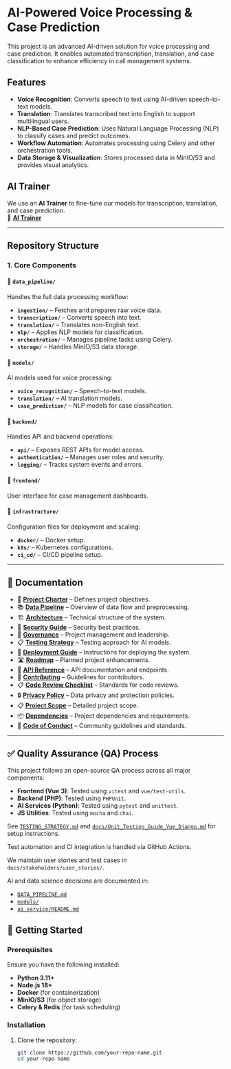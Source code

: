# AI-Powered Voice Processing & Case Prediction

This project is an advanced AI-driven solution for voice processing and case prediction. It enables automated transcription, translation, and case classification to enhance efficiency in call management systems.

## Features
- **Voice Recognition**: Converts speech to text using AI-driven speech-to-text models.
- **Translation**: Translates transcribed text into English to support multilingual users.
- **NLP-Based Case Prediction**: Uses Natural Language Processing (NLP) to classify cases and predict outcomes.
- **Workflow Automation**: Automates processing using Celery and other orchestration tools.
- **Data Storage & Visualization**: Stores processed data in MinIO/S3 and provides visual analytics.

## AI Trainer
We use an **AI Trainer** to fine-tune our models for transcription, translation, and case prediction.  
🔗 **[AI Trainer](https://aitrainer.bitz-itc.com/)**  

---
## Repository Structure

### **1. Core Components**

#### 📂 `data_pipeline/`

Handles the full data processing workflow:

- **`ingestion/`** – Fetches and prepares raw voice data.
- **`transcription/`** – Converts speech into text.
- **`translation/`** – Translates non-English text.
- **`nlp/`** – Applies NLP models for classification.
- **`orchestration/`** – Manages pipeline tasks using Celery.
- **`storage/`** – Handles MinIO/S3 data storage.

#### 📂 `models/`

AI models used for voice processing:

- **`voice_recognition/`** – Speech-to-text models.
- **`translation/`** – AI translation models.
- **`case_prediction/`** – NLP models for case classification.

#### 📂 `backend/`

Handles API and backend operations:

- **`api/`** – Exposes REST APIs for model access.
- **`authentication/`** – Manages user roles and security.
- **`logging/`** – Tracks system events and errors.

#### 📂 `frontend/`

User interface for case management dashboards.

#### 📂 `infrastructure/`

Configuration files for deployment and scaling:

- **`docker/`** – Docker setup.
- **`k8s/`** – Kubernetes configurations.
- **`ci_cd/`** – CI/CD pipeline setup.

---

## 📖 Documentation

- 📜 **[Project Charter](Project_docs/PROJECT_CHARTER.md)** – Defines project objectives.
- 📚 **[Data Pipeline](Project_docs/DATA_PIPELINE.md)** – Overview of data flow and preprocessing.
- 🏗 **[Architecture](Project_docs/ARCHITECTURE.md)** – Technical structure of the system.
- 🔐 **[Security Guide](Project_docs/SECURITY.md)** – Security best practices.
- 📜 **[Governance](Project_docs/GOVERNANCE.md)** – Project management and leadership.
- 📋 **[Testing Strategy](Project_docs/TESTING_STRATEGY.md)** – Testing approach for AI models.
- 🚀 **[Deployment Guide](Project_docs/DEPLOYMENT_GUIDE.md)** – Instructions for deploying the system.
- 🛣 **[Roadmap](Project_docs/ROADMAP.md)** – Planned project enhancements.
- 📝 **[API Reference](Project_docs/API_REFERENCE.md)** – API documentation and endpoints.
- 🤝 **[Contributing](Project_docs/CONTRIBUTING.md)** – Guidelines for contributors.
- 📋 **[Code Review Checklist](Project_docs/CODE_REVIEW_CHECKLIST.md)** – Standards for code reviews.
- 🔒 **[Privacy Policy](Project_docs/PRIVACY_POLICY.md)** – Data privacy and protection policies.
- 📋 **[Project Scope](Project_docs/Project_Scope_Document_OPENCHSAI.md)** – Detailed project scope.
- 📦 **[Dependencies](Project_docs/DEPENDANCIES.md)** – Project dependencies and requirements.
- 📜 **[Code of Conduct](Project_docs/CODE_OF_CONDUCT.md)** – Community guidelines and standards.

---
## ✅ Quality Assurance (QA) Process

This project follows an open-source QA process across all major components:

- **Frontend (Vue 3)**: Tested using `vitest` and `vue/test-utils`.
- **Backend (PHP)**: Tested using `PHPUnit`.
- **AI Services (Python)**: Tested using `pytest` and `unittest`.
- **JS Utilities**: Tested using `mocha` and `chai`.

See [`TESTING_STRATEGY.md`](./TESTING_STRATEGY.md) and [`docs/Unit_Testing_Guide_Vue_Django.md`](./docs/Unit_Testing_Guide_Vue_Django.md) for setup instructions.

Test automation and CI integration is handled via GitHub Actions.

We maintain user stories and test cases in `docs/stakeholders/user_stories/`.

AI and data science decisions are documented in:
- [`DATA_PIPELINE.md`](./DATA_PIPELINE.md)
- [`models/`](./models/)
- [`ai_service/README.md`](./ai_service/README.md)


## 🚀 Getting Started

### **Prerequisites**
Ensure you have the following installed:
- **Python 3.11+**
- **Node.js 18+**
- **Docker** (for containerization)
- **MinIO/S3** (for object storage)
- **Celery & Redis** (for task scheduling)

### **Installation**
1. Clone the repository:
   ```sh
   git clone https://github.com/your-repo-name.git
   cd your-repo-name
